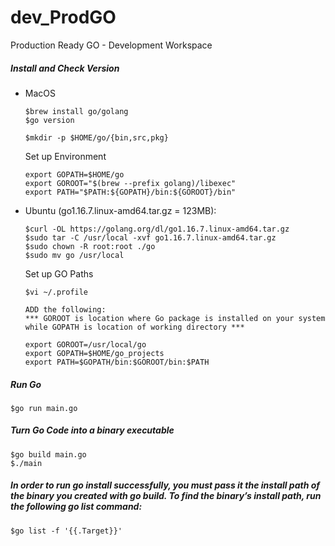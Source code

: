# dev_ProdGO
Production Ready GO - Development Workspace

##### Install and Check Version
- MacOS
  ```
  $brew install go/golang
  $go version
  
  $mkdir -p $HOME/go/{bin,src,pkg}
  ```
  Set up Environment
  ```
  export GOPATH=$HOME/go
  export GOROOT="$(brew --prefix golang)/libexec"
  export PATH="$PATH:${GOPATH}/bin:${GOROOT}/bin"
  ```

- Ubuntu (go1.16.7.linux-amd64.tar.gz = 123MB):
  ```
  $curl -OL https://golang.org/dl/go1.16.7.linux-amd64.tar.gz
  $sudo tar -C /usr/local -xvf go1.16.7.linux-amd64.tar.gz
  $sudo chown -R root:root ./go
  $sudo mv go /usr/local
  ```
  Set up GO Paths
  ```
  $vi ~/.profile
  
  ADD the following: 
  *** GOROOT is location where Go package is installed on your system while GOPATH is location of working directory ***

  export GOROOT=/usr/local/go
  export GOPATH=$HOME/go_projects
  export PATH=$GOPATH/bin:$GOROOT/bin:$PATH
  ```

##### Run Go
```
$go run main.go
```

##### Turn Go Code into a binary executable
```
$go build main.go
$./main
```
##### In order to run go install successfully, you must pass it the install path of the binary you created with go build. To find the binary’s install path, run the following go list command: 
```
$go list -f '{{.Target}}'
```
